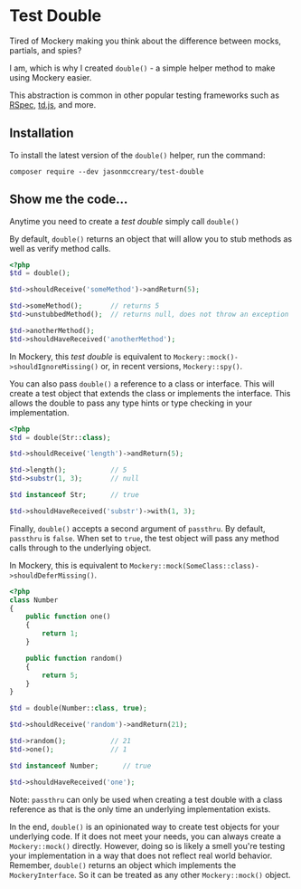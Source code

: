 # Test Double

Tired of Mockery making you think about the difference between mocks, partials, and spies?

I am, which is why I created `double()` - a simple helper method to make using Mockery easier.

This abstraction is common in other popular testing frameworks such as [RSpec](https://relishapp.com/rspec/rspec-mocks/docs/basics/test-doubles), [td.js](https://github.com/testdouble/testdouble.js), and more.

## Installation
To install the latest version of the `double()` helper, run the command:

`composer require --dev jasonmccreary/test-double`

## Show me the code…

Anytime you need to create a _test double_ simply call `double()`

By default, `double()` returns an object that will allow you to stub methods as well as verify method calls.

```php
<?php
$td = double();

$td->shouldReceive('someMethod')->andReturn(5);

$td->someMethod();       // returns 5
$td->unstubbedMethod();  // returns null, does not throw an exception

$td->anotherMethod();
$td->shouldHaveReceived('anotherMethod');
```

In Mockery, this _test double_ is equivalent to `Mockery::mock()->shouldIgnoreMissing()` or, in recent versions, `Mockery::spy()`.

You can also pass `double()` a reference to a class or interface. This will create a test object that extends the class or implements the interface. This allows the double to pass any type hints or type checking in your implementation.

```php
<?php
$td = double(Str::class);

$td->shouldReceive('length')->andReturn(5);

$td->length();           // 5
$td->substr(1, 3);       // null

$td instanceof Str;      // true

$td->shouldHaveReceived('substr')->with(1, 3);
```

Finally, `double()` accepts a second argument of `passthru`. By default, `passthru` is `false`. When set to `true`, the test object will pass any method calls through to the underlying object.

In Mockery, this is equivalent to `Mockery::mock(SomeClass::class)->shouldDeferMissing()`.

```php
<?php
class Number
{
    public function one()
    {
        return 1;
    }

    public function random()
    {
        return 5;
    }
}

$td = double(Number::class, true);

$td->shouldReceive('random')->andReturn(21);

$td->random();           // 21
$td->one();              // 1

$td instanceof Number;      // true

$td->shouldHaveReceived('one');
```

Note: `passthru` can only be used when creating a test double with a class reference as that is the only time an underlying implementation exists.

In the end, `double()` is an opinionated way to create test objects for your underlying code. If it does not meet your needs, you can always create a `Mockery::mock()` directly. However, doing so is likely a smell you're testing your implementation in a way that does not reflect real world behavior. Remember, `double()` returns an object which implements the `MockeryInterface`. So it can be treated as any other `Mockery::mock()` object.

